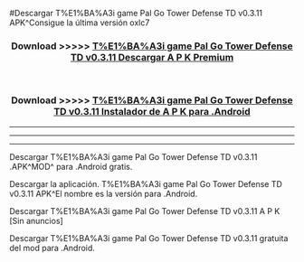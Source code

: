 #Descargar T%E1%BA%A3i game Pal Go Tower Defense TD v0.3.11 APK^Consigue la última versión oxlc7



<div align="center">
<h3>Download >>>>> <a href="https://es-sites.web.app/?es= T%E1%BA%A3i game Pal Go Tower Defense TD v0.3.11">T%E1%BA%A3i game Pal Go Tower Defense TD v0.3.11 Descargar A P K Premium</a></h3><br>

<h3>Download >>>>> <a href="https://es-sites.web.app/?es= T%E1%BA%A3i game Pal Go Tower Defense TD v0.3.11">T%E1%BA%A3i game Pal Go Tower Defense TD v0.3.11 Instalador de A P K para .Android</a></h3>
</div>


----------------------------------------------------------

----------------------------------------------------------

----------------------------------------------------------

Descargar T%E1%BA%A3i game Pal Go Tower Defense TD v0.3.11 .APK^MOD^ para .Android gratis.

Descargar la aplicación. T%E1%BA%A3i game Pal Go Tower Defense TD v0.3.11 APK^El nombre es la versión para .Android.

Descargar T%E1%BA%A3i game Pal Go Tower Defense TD v0.3.11 A P K [Sin anuncios]

Descargar T%E1%BA%A3i game Pal Go Tower Defense TD v0.3.11 gratuita del mod para .Android.